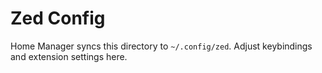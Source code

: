 # Zed Config

Home Manager syncs this directory to `~/.config/zed`. Adjust keybindings and extension settings here.
